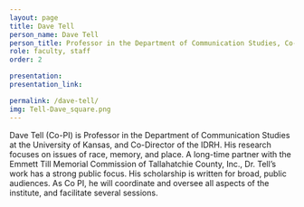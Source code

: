 ```yaml
---
layout: page
title: Dave Tell
person_name: Dave Tell
person_title: Professor in the Department of Communication Studies, Co-Director of the Institute for Digital Research in the Humanities, <br>University of Kansas
role: faculty, staff
order: 2

presentation:
presentation_link:

permalink: /dave-tell/
img: Tell-Dave_square.png
---
```

Dave Tell (Co-PI) is Professor in the Department of Communication Studies at the University of  Kansas, and Co-Director of the IDRH. His research focuses on issues of race, memory, and place. A long-time partner with the Emmett Till Memorial Commission of Tallahatchie County, Inc., Dr.  Tell’s work has a strong public focus. His scholarship is written for broad, public audiences. As Co PI, he will coordinate and oversee all aspects of the institute, and facilitate several sessions. 
